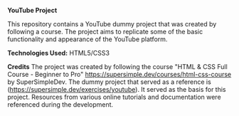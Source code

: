 **YouTube Project**

This repository contains a YouTube dummy project that was created by following a course. The project aims to replicate some of the basic functionality and appearance of the YouTube platform.

**Technologies Used:**
HTML5/CSS3

**Credits**
The project was created by following the course "HTML & CSS Full Course - Beginner to Pro" https://supersimple.dev/courses/html-css-course by SuperSimpleDev.
The dummy project that served as a reference is (https://supersimple.dev/exercises/youtube). It served as the basis for this project.
Resources from various online tutorials and documentation were referenced during the development.
